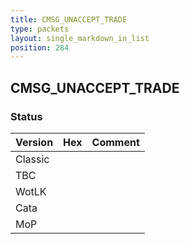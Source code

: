 ```yaml
---
title: CMSG_UNACCEPT_TRADE
type: packets
layout: single_markdown_in_list
position: 284
---
```


## CMSG_UNACCEPT_TRADE

### Status

Version    | Hex        | Comment
---------- | ---------- | ---------- 
Classic    |            |
TBC        |            |
WotLK      |            |
Cata       |            |
MoP        |            |